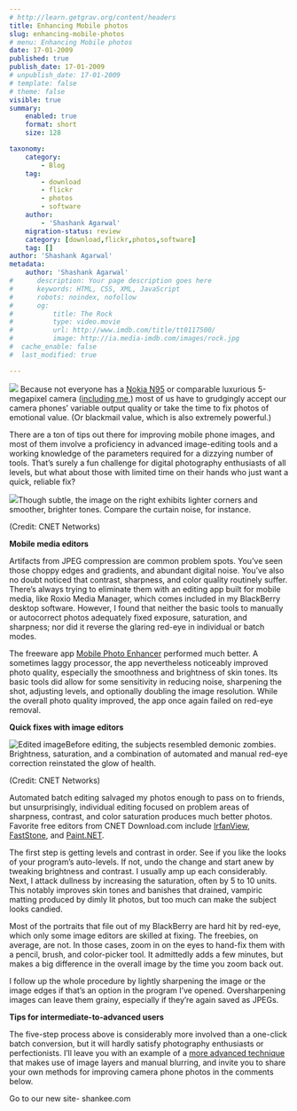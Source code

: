 ```yaml
---
# http://learn.getgrav.org/content/headers
title: Enhancing Mobile photos
slug: enhancing-mobile-photos
# menu: Enhancing Mobile photos
date: 17-01-2009
published: true
publish_date: 17-01-2009
# unpublish_date: 17-01-2009
# template: false
# theme: false
visible: true
summary:
    enabled: true
    format: short
    size: 128

taxonomy:
    category:
        - Blog
    tag:
        - download
        - flickr
        - photos
        - software
    author:
        - 'Shashank Agarwal'
    migration-status: review
    category: [download,flickr,photos,software]
    tag: []
author: 'Shashank Agarwal'
metadata:
    author: 'Shashank Agarwal'
#      description: Your page description goes here
#      keywords: HTML, CSS, XML, JavaScript
#      robots: noindex, nofollow
#      og:
#          title: The Rock
#          type: video.movie
#          url: http://www.imdb.com/title/tt0117500/
#          image: http://ia.media-imdb.com/images/rock.jpg
#  cache_enable: false
#  last_modified: true

---
```


![](http://adlog.com.com/adlog/i/r=12188&s=501815&o=20:2007:&h=cn&p=2&b=6&l=en_US&site=4&pt=8301&nd=2007&pid=&cid=9984862&pp=100&e=3&rqid=01c18-ad-e5495A57479E45069&orh=&ort=&oepartner=&epartner=&ppartner=&pdom=www.download.com&cpnmodule=&count=&ra=117.199.197.67&dvar=dvar%255fversion%253d2008&ucat_rsi=1%25260117%252610168%252610180%252610183&pg=BbCCugoPjGEAAGuR6SUAAAB2&t=2009.01.17.16.17.12/http://i.i.com.com/cnwk.1d/Ads/common/dotclear.gif) Because not everyone has a [Nokia N95](http://reviews.cnet.com/smartphones/nokia-n95-black-silver/4505-6452_7-32085029.html) or comparable luxurious 5-megapixel camera ([including me](http://reviews.cnet.com/8301-12261_7-9912391-51.html "Nokia N95: The ultimate convention swag -- Monday, Apr 7, 2008"),) most of us have to grudgingly accept our camera phones’ variable output quality or take the time to fix photos of emotional value. (Or blackmail value, which is also extremely powerful.)

There are a ton of tips out there for improving mobile phone images, and most of them involve a proficiency in advanced image-editing tools and a working knowledge of the parameters required for a dizzying number of tools. That’s surely a fun challenge for digital photography enthusiasts of all levels, but what about those with limited time on their hands who just want a quick, reliable fix?

![](http://i.i.com.com/cnwk.1d/i/bto/20080707/MobilePhotoEnhancer1_540x463.png)Though subtle, the image on the right exhibits lighter corners and smoother, brighter tones. Compare the curtain noise, for instance.

(Credit: CNET Networks)



**Mobile media editors**

Artifacts from JPEG compression are common problem spots. You’ve seen those choppy edges and gradients, and abundant digital noise. You’ve also no doubt noticed that contrast, sharpness, and color quality routinely suffer. There’s always trying to eliminate them with an editing app built for mobile media, like Roxio Media Manager, which comes included in my BlackBerry desktop software. However, I found that neither the basic tools to manually or autocorrect photos adequately fixed exposure, saturation, and sharpness; nor did it reverse the glaring red-eye in individual or batch modes.

The freeware app [Mobile Photo Enhancer](http://www.download.com/Mobile-Photo-Enhancer/3000-2192_4-10406535.html) performed much better. A sometimes laggy processor, the app nevertheless noticeably improved photo quality, especially the smoothness and brightness of skin tones. Its basic tools did allow for some sensitivity in reducing noise, sharpening the shot, adjusting levels, and optionally doubling the image resolution. While the overall photo quality improved, the app once again failed on red-eye removal.

**Quick fixes with image editors**

![Edited image](http://i.i.com.com/cnwk.1d/i/bto/20080707/StephCorrection1_270x202.jpg)Before editing, the subjects resembled demonic zombies. Brightness, saturation, and a combination of automated and manual red-eye correction reinstated the glow of health.

(Credit: CNET Networks)



Automated batch editing salvaged my photos enough to pass on to friends, but unsurprisingly, individual editing focused on problem areas of sharpness, contrast, and color saturation produces much better photos. Favorite free editors from CNET Download.com include [IrfanView](http://www.download.com/IrfanView/3000-2192_4-10021962.html), [FastStone](http://www.download.com/FastStone-Image-Viewer/3000-2192_4-10324485.html), and [Paint.NET](http://www.download.com/Paint-NET/3000-2192_4-10338146.html).

The first step is getting levels and contrast in order. See if you like the looks of your program’s auto-levels. If not, undo the change and start anew by tweaking brightness and contrast. I usually amp up each considerably. Next, I attack dullness by increasing the saturation, often by 5 to 10 units. This notably improves skin tones and banishes that drained, vampiric matting produced by dimly lit photos, but too much can make the subject looks candied.

Most of the portraits that file out of my BlackBerry are hard hit by red-eye, which only some image editors are skilled at fixing. The freebies, on average, are not. In those cases, zoom in on the eyes to hand-fix them with a pencil, brush, and color-picker tool. It admittedly adds a few minutes, but makes a big difference in the overall image by the time you zoom back out.

I follow up the whole procedure by lightly sharpening the image or the image edges if that’s an option in the program I’ve opened. Oversharpening images can leave them grainy, especially if they’re again saved as JPEGs.

**Tips for intermediate-to-advanced users**

The five-step process above is considerably more involved than a one-click batch conversion, but it will hardly satisfy photography enthusiasts or perfectionists. I’ll leave you with an example of a [more advanced technique](http://myphotosoft.com/retouch/improve-mobile-photo.html) that makes use of image layers and manual blurring, and invite you to share your own methods for improving camera phone photos in the comments below.

 

 

Go to our new site- shankee.com

